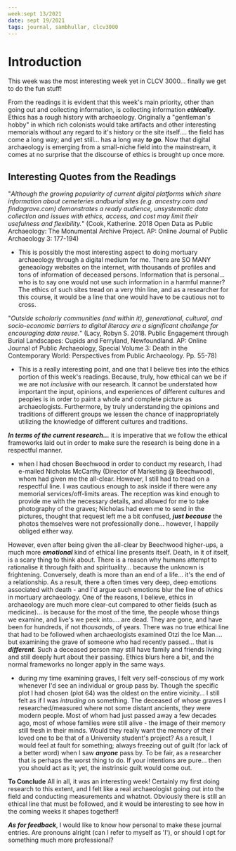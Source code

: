 ```yaml
---
week:sept 13/2021
date: sept 19/2021
tags: journal, sambhullar, clcv3000
---
```


# Introduction 
This week was the most interesting week yet in CLCV 3000... finally we get to do the fun stuff!

From the readings it is evident that this week's main priority, other than going out and collecting information, is collecting information ***ethically***. Ethics has a rough history with archaeology. Originally a "gentleman's hobby" in which rich colonists would take artifacts and other interesting memorials without any regard to it's history or the site itself.... the field has come a long way; and yet still... has a long way ***to go.*** Now that digital archaeology is emerging from a small-niche field into the mainstream, it comes at no surprise that the discourse of ethics is brought up once more.

## Interesting Quotes from the Readings

"*Although the growing popularity of current digital platforms which share information about cemeteries andburial sites (e.g. ancestry.com and findagrave.com) demonstrates a ready audience, unsystematic data collection and issues with ethics, access, and cost may limit their usefulness and flexibility.*" (Cook, Katherine. 2018 Open Data as Public Archaeology: The Monumental Archive Project. AP: Online Journal of Public Archaeology 3: 177-194)
- This is possibly the most interesting aspect to doing mortuary archaeology through a digital medium for me. There are SO MANY geneaology websites on the internet, with thousands of profiles and tons of information of deceased persons. Information that is personal... who is to say one would not use such information in a harmful manner? The ethics of such sites tread on a very thin line, and as a researcher for this course, it would be a line that one would have to be cautious not to cross.


"*Outside scholarly communities (and within it), generational, cultural, and socio-economic barriers to digital literacy are a significant challenge for encouraging data reuse.*" (Lacy, Robyn S. 2018. Public Engagement through Burial Landscapes: Cupids and Ferryland, Newfoundland. AP: Online Journal of Public Archaeology, Special Volume 3: Death in the Contemporary World: Perspectives from Public Archaeology. Pp. 55-78)
- This is a really interesting point, and one that I believe ties into the ethics portion of this week's readings. Because, truly, how ethical can we be if we are not *inclusive* with our research. It cannot be understated how important the input, opinions, and experiences of different cultures and peoples is in order to paint a whole and complete picture as archaeologists. Furthermore, by truly understanding the opinions and traditions of different groups we lessen the chance of inappropriately utilizing the knowledge of different cultures and traditions.


***In terms of the current research...*** it is imperative that we follow the ethical frameworks laid out in order to make sure the research is being done in a respectful manner.
- when I had chosen Beechwood in order to conduct my research, I had e-mailed Nicholas McCarthy (Director of Marketing @ Beechwood), whom had given me the all-clear. However, I still had to tread on a respectful line. I was cautious enough to ask inside if there were any memorial services/off-limits areas. The reception was kind enough to provide me with the necessary details, and allowed for me to take photography of the graves; Nicholas had even me to send in the pictures, thought that request left me a bit confused, ***just because*** the photos themselves were not professionally done... however, I happily obliged either way.

However, even after being given the all-clear by Beechwood higher-ups, a much more ***emotional*** kind of ethical line presents itself. Death, in it of itself, is a scary thing to think about. There is a reason why humans attempt to rationalise it through faith and spirituality... because the unknown is frightening. Conversely, death is more than an end of a life... it's the end of a relationship. As a result, there a often times very deep, deep emotions associated with death - and I'd argue such emotions blur the line of ethics in mortuary archaeology. One of the reasons, I believe, ethics in archaeology are much more clear-cut compared to other fields (such as medicine)... is because for the most of the time, the people whose things we examine, and live's we peek into.... are dead. They are gone, and have been for hundreds, if not *thousands*, of years. There was no true ethical line that had to be followed when archaeologists examined Otzi the Ice Man.... but examining the grave of someone who had recently passed... that is ***different***. Such a deceased person may still have family and friends living and still deeply hurt about their passing. Ethics blurs here a bit, and the normal frameworks no longer apply in the same ways.
- during my time examining graves, I felt very self-conscious of my work whenever I'd see an individual or group pass by. Though the specific plot I had chosen (plot 64) was the oldest on the entire vicinity... I still felt as if I was *intruding* on something. The deceased of whose graves I researched/measured where not some distant ancients, they were modern people. Most of whom had just passed away a few decades ago, most of whose families were still alive - the image of their memory still fresh in their minds. Would they really want the memory of their loved one to be that of a University student's project? As a result, I would feel at fault for something; always freezing out of guilt (for lack of a better word) when I saw ***anyone*** pass by. To be fair, as a researcher that is perhaps the worst thing to do. If your intentions are pure... then you should act as it; yet, the instrinsic guilt would come out.

**To Conclude**
All in all, it was an interesting week! Certainly my first doing research to this extent, and I felt like a real archaeologist going out into the field and conducting measurements and whatnot. Obviously there is still an ethical line that must be followed, and it would be interesting to see how in the coming weeks it shapes together!!

***As for feedback***, I would like to know how personal to make these journal entries. Are pronouns alright (can I refer to myself as 'I'), or should I opt for something much more professional?
 




